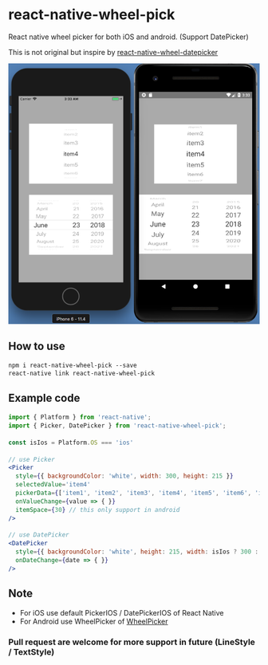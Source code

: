 # react-native-wheel-pick

React native wheel picker for both iOS and android. (Support DatePicker)

This is not original but inspire by  [react-native-wheel-datepicker](https://github.com/pinguinjkeke/react-native-wheel-datepicker)

![](screen1.png)

## How to use

```
npm i react-native-wheel-pick --save
react-native link react-native-wheel-pick
```
## Example code

```jsx
import { Platform } from 'react-native';
import { Picker, DatePicker } from 'react-native-wheel-pick';

const isIos = Platform.OS === 'ios'

// use Picker
<Picker
  style={{ backgroundColor: 'white', width: 300, height: 215 }}
  selectedValue='item4'
  pickerData={['item1', 'item2', 'item3', 'item4', 'item5', 'item6', 'item7']}
  onValueChange={value => { }}
  itemSpace={30} // this only support in android
/>

// use DatePicker
<DatePicker
  style={{ backgroundColor: 'white', height: 215, width: isIos ? 300 : undefined }} // android not support width
  onDateChange={date => { }}
/>

```
## Note

- For iOS use default PickerIOS / DatePickerIOS of React Native
- For Android use WheelPicker of [WheelPicker](https://github.com/AigeStudio/WheelPicker)

### Pull request are welcome for more support in future (LineStyle / TextStyle)
